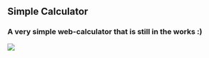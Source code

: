 <h2> Simple Calculator </h2>
<h3>A very simple web-calculator that is still in the works :)</h3>
<img src="https://github.com/codingsanji/midcalculator/assets/165115144/edfbba2e-9b9e-4001-abc4-6fb43456d02c">
